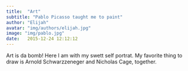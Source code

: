 ```yaml
---
title:  "Art"
subtitle: "Pablo Picasso taught me to paint"
author: "Elijah"
avatar: "img/authors/elijah.jpg"
image: "img/pablo.jpg"
date:   2015-12-24 12:12:12
---
```


Art is da bomb! Here I am with my swett self portrat. My favorite thing to draw is Arnold Schwarzzeneger and Nicholas Cage, together. 